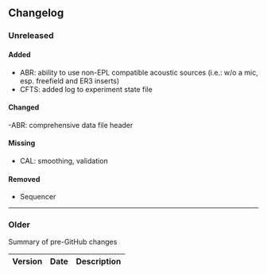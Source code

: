 ## Changelog

### Unreleased

#### Added

- ABR: ability to use non-EPL compatible acoustic sources (i.e.: w/o a mic, esp. freefield and ER3 inserts)
- CFTS: added log to experiment state file

#### Changed

-ABR: comprehensive data file header

#### Missing

- CAL: smoothing, validation

#### Removed

- Sequencer

---

### Older
Summary of pre-GitHub changes

| Version | Date | Description |
| --- | --- | --- |












